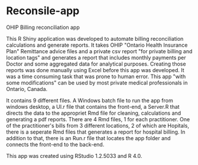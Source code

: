 # Reconsile-app
OHIP Billing reconciliation app

This R Shiny application was developed to automate billing reconciliation calculations and generate reports. It takes OHIP "Ontario Health Insurance Plan" Remittance advice files and a private csv report "for private billing and location tags" and generates a report that includes monthly payments per Doctor and some aggregated data for analytical purposes.
Creating those reports was done manually using Excel before this app was developed. It was a time consuming task that was prone to human error.
This app "with some modifications" can be used by most private medical professionals in Ontario, Canada. 

It contains 9 different files. A Windows batch file to run the app from windows desktop, a UI.r file that contains the front-end, a Server.R that directs the data to the appropriet Rmd file for cleaning, calculations and generating a pdf reports. There are 4 Rmd files, 1 for each practitioner. One of the practitioner's bills from 3 different locations, 2 of which are Hopitals, there is a seperate Rmd files that generates a report for hospital billing. In addition to that, there is an Run.r file that locates the app folder and connects the front-end to the back-end. 

This app was created using RStudio 1.2.5033 and R 4.0.
